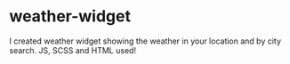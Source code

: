 # weather-widget
I created weather widget showing the weather in your location and by city search. JS, SCSS and HTML used!
